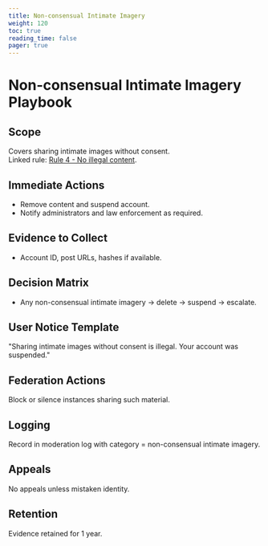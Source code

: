 ```yaml
---
title: Non-consensual Intimate Imagery
weight: 120
toc: true
reading_time: false
pager: true
---
```


# Non-consensual Intimate Imagery Playbook

## Scope
Covers sharing intimate images without consent.  
Linked rule: [Rule 4 - No illegal content](/docs/policies/rules/04_no-illegal-content/).

## Immediate Actions
- Remove content and suspend account.  
- Notify administrators and law enforcement as required.

## Evidence to Collect
- Account ID, post URLs, hashes if available.

## Decision Matrix
- Any non-consensual intimate imagery -> delete -> suspend -> escalate.

## User Notice Template
"Sharing intimate images without consent is illegal. Your account was suspended."

## Federation Actions
Block or silence instances sharing such material.

## Logging
Record in moderation log with category = non-consensual intimate imagery.

## Appeals
No appeals unless mistaken identity.

## Retention
Evidence retained for 1 year.
